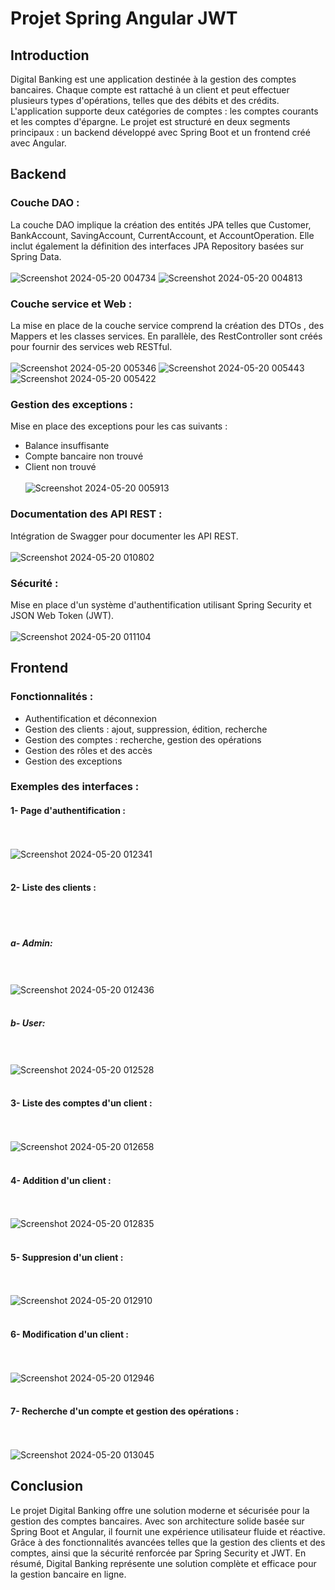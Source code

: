 # Projet Spring Angular JWT
## Introduction
Digital Banking est une application destinée à la gestion des comptes bancaires. Chaque compte est rattaché à un client et peut effectuer plusieurs types d'opérations, telles que des débits et des crédits. L'application supporte deux catégories de comptes : les comptes courants et les comptes d'épargne.
Le projet est structuré en deux segments principaux : un backend développé avec Spring Boot et un frontend créé avec Angular.
## Backend 
### Couche DAO :
La couche DAO implique la création des entités JPA telles que Customer, BankAccount, SavingAccount, CurrentAccount, et AccountOperation. Elle inclut également la définition des interfaces JPA Repository basées sur Spring Data. <br> <br>
![Screenshot 2024-05-20 004734](https://github.com/AnassSSG/banking-backend/assets/133109998/eca0b38b-8707-4bdf-9ba3-3c5b6cc8aa45)
![Screenshot 2024-05-20 004813](https://github.com/AnassSSG/banking-backend/assets/133109998/0b9900fc-ffdb-4de7-b6e2-31c955aaaf42)
### Couche service et Web :
La mise en place de la couche service comprend la création des DTOs , des Mappers et les classes services. En parallèle, des RestController sont créés pour fournir des services web RESTful.<br> <br>
![Screenshot 2024-05-20 005346](https://github.com/AnassSSG/banking-backend/assets/133109998/fd0dd3b1-a530-4310-b529-68e2225de401)
![Screenshot 2024-05-20 005443](https://github.com/AnassSSG/banking-backend/assets/133109998/664c6f04-8859-4736-b7fb-205d35edee57)
![Screenshot 2024-05-20 005422](https://github.com/AnassSSG/banking-backend/assets/133109998/6f164562-2935-45af-bfe8-df5ca597b5af)
### Gestion des exceptions :
Mise en place des exceptions pour les cas suivants :
- Balance insuffisante
- Compte bancaire non trouvé
- Client non trouvé <br> <br>
![Screenshot 2024-05-20 005913](https://github.com/AnassSSG/banking-backend/assets/133109998/975cc3e4-6b92-4a8c-a2dc-305048ca3a18)
### Documentation des API REST :
Intégration de Swagger pour documenter les API REST. <br> <br>
![Screenshot 2024-05-20 010802](https://github.com/AnassSSG/banking-backend/assets/133109998/f7f36209-b70c-4581-adf0-e9b4ea6e0ff6)

### Sécurité :
Mise en place d'un système d'authentification utilisant Spring Security et JSON Web Token (JWT).<br> <br>
![Screenshot 2024-05-20 011104](https://github.com/AnassSSG/banking-backend/assets/133109998/d22e3203-d021-48cd-9356-e81c3f04e965)

## Frontend
### Fonctionnalités :
- Authentification et déconnexion
- Gestion des clients : ajout, suppression, édition, recherche
- Gestion des comptes : recherche, gestion des opérations
- Gestion des rôles et des accès 
- Gestion des exceptions
### Exemples des interfaces :

#### 1- Page d'authentification :
<br> <br>
![Screenshot 2024-05-20 012341](https://github.com/AnassSSG/banking-backend/assets/133109998/34514457-977d-4110-a807-8b99c4ef1603)
<br> <br>
#### 2- Liste des clients : 
<br> <br>
#####  a- Admin:
<br> <br>
![Screenshot 2024-05-20 012436](https://github.com/AnassSSG/banking-backend/assets/133109998/da4580ce-64af-4ace-9bd2-3fc71306d1ae)
<br> <br>
#####  b- User: 
<br> <br>
![Screenshot 2024-05-20 012528](https://github.com/AnassSSG/banking-backend/assets/133109998/823c682b-b65c-4b86-8cd2-8620a9db4f59)
<br> <br>

#### 3- Liste des comptes d'un client : 
<br> <br>
![Screenshot 2024-05-20 012658](https://github.com/AnassSSG/banking-backend/assets/133109998/68ec5d82-33fc-4f2a-bf29-b5f0753e9d00)
<br> <br>
#### 4- Addition d'un client : 
<br> <br>
![Screenshot 2024-05-20 012835](https://github.com/AnassSSG/banking-backend/assets/133109998/b0d48670-afe0-4d70-a447-c578c01b779b)
<br> <br>
#### 5- Suppresion d'un client : 
<br> <br>
![Screenshot 2024-05-20 012910](https://github.com/AnassSSG/banking-backend/assets/133109998/b092e1e5-afbe-4d6f-955e-8136315f796e)
<br> <br>
#### 6- Modification d'un client : 
<br> <br>
![Screenshot 2024-05-20 012946](https://github.com/AnassSSG/banking-backend/assets/133109998/7e86708c-b7c0-423a-adae-846acef34cb6)
<br> <br>
#### 7- Recherche d'un compte et gestion des opérations : 
<br> <br>
![Screenshot 2024-05-20 013045](https://github.com/AnassSSG/banking-backend/assets/133109998/57011398-052b-4e8e-b488-606f85630b81)

## Conclusion
Le projet Digital Banking offre une solution moderne et sécurisée pour la gestion des comptes bancaires. Avec son architecture solide basée sur Spring Boot et Angular, il fournit une expérience utilisateur fluide et réactive. Grâce à des fonctionnalités avancées telles que la gestion des clients et des comptes, ainsi que la sécurité renforcée par Spring Security et JWT. En résumé, Digital Banking représente une solution complète et efficace pour la gestion bancaire en ligne.







